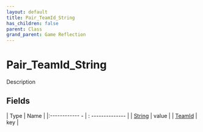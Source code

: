 ```yaml
---
layout: default
title: Pair_TeamId_String
has_children: false
parent: Class
grand_parent: Game Reflection
---
```

# Pair_TeamId_String
Description 

## Fields
| Type | Name |
|:------------ - | : -------------- |
| [String](game-reflection/components/string.md) | value |
| [TeamId](game-reflection/classes/team_id.md) | key |
